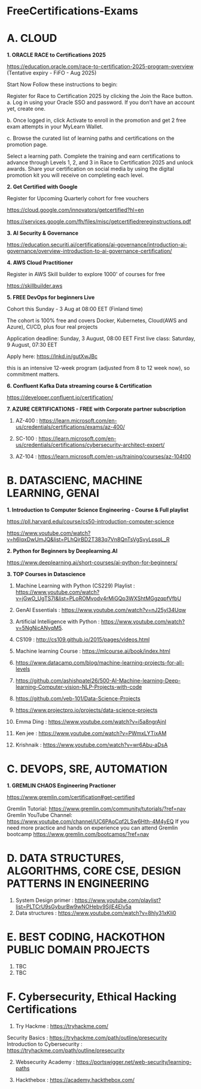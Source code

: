 # FreeCertifications-Exams

**A. CLOUD**
==========================
**1. ORACLE RACE to Certifications 2025**

https://education.oracle.com/race-to-certification-2025-program-overview (Tentative expiry - FiFO - Aug 2025)

Start Now
Follow these instructions to begin:

Register for Race to Certification 2025 by clicking the Join the Race button.
a. Log in using your Oracle SSO and password. If you don’t have an account yet, create one.

b. Once logged in, click Activate to enroll in the promotion and get 2 free exam attempts in your MyLearn Wallet.

c. Browse the curated list of learning paths and certifications on the promotion page.

Select a learning path.
Complete the training and earn certifications to advance through Levels 1, 2, and 3 in Race to Certification 2025 and unlock awards.
Share your certification on social media by using the digital promotion kit you will receive on completing each level.


**2. Get Certified with Google**

Register for Upcoming Quarterly cohort for free vouchers

https://cloud.google.com/innovators/getcertified?hl=en

 https://services.google.com/fh/files/misc/getcertifiedrereginstructions.pdf



**3. AI Security & Governance**

https://education.securiti.ai/certifications/ai-governance/introduction-ai-governance/overview-introduction-to-ai-governance-certification/


**4. AWS Cloud Practitioner**

Register in AWS Skill builder to explore 1000' of courses for free

https://skillbuilder.aws


**5.  FREE DevOps for beginners Live**

Cohort this Sunday - 3 Aug at 08:00 EET (Finland time)

The cohort is 100% free and covers Docker, Kubernetes, Cloud(AWS and Azure), CI/CD, plus four real projects

Application deadline: Sunday, 3 August, 08:00 EET
First live class: Saturday, 9 August, 07:30 EET

Apply here: https://lnkd.in/gutXwJBc

this is an intensive 12-week program (adjusted from 8 to 12 week now), so commitment matters.

**6. Confluent Kafka Data streaming course & Certification**

   https://developer.confluent.io/certification/

  **7. AZURE CERTIFICATIONS - FREE with Corporate partner subscription**

  1. AZ-400 : https://learn.microsoft.com/en-us/credentials/certifications/exams/az-400/

  2. SC-100 : https://learn.microsoft.com/en-us/credentials/certifications/cybersecurity-architect-expert/

  3. AZ-104 : https://learn.microsoft.com/en-us/training/courses/az-104t00



**B. DATASCIENC, MACHINE LEARNING, GENAI**
==========================
**1. Introduction to Computer Science Engineering - Course & Full playlist**

https://pll.harvard.edu/course/cs50-introduction-computer-science

https://www.youtube.com/watch?v=h6lqxDwUmJQ&list=PLhQjrBD2T383q7Vn8QnTsVgSvyLpsqL_R

**2. Python for Beginners by Deeplearning.AI**

https://www.deeplearning.ai/short-courses/ai-python-for-beginners/

**3. TOP Courses in Datascience**

1. Machine Learning with Python (CS229) Playlist : https://www.youtube.com/watch?v=jGwO_UgTS7I&list=PLoROMvodv4rMiGQp3WXShtMGgzqpfVfbU

2. GenAI Essentials : https://www.youtube.com/watch?v=nJ25yl34Uqw

3. Artificial Intelligence with Python :  https://www.youtube.com/watch?v=5NgNicANyqM5.

4. CS109 : http://cs109.github.io/2015/pages/videos.html

5. Machine learning Course : https://mlcourse.ai/book/index.html

6. https://www.datacamp.com/blog/machine-learning-projects-for-all-levels

7. https://github.com/ashishpatel26/500-AI-Machine-learning-Deep-learning-Computer-vision-NLP-Projects-with-code

8. https://github.com/veb-101/Data-Science-Projects

9. https://www.projectpro.io/projects/data-science-projects

10. Emma Ding : https://www.youtube.com/watch?v=i5a8ngrAjnI

11. Ken jee : https://www.youtube.com/watch?v=PWmxLYTixAM

12. Krishnaik : https://www.youtube.com/watch?v=wr6Abu-aDsA
   

**C. DEVOPS, SRE, AUTOMATION**
==========================

**1. GREMLIN CHAOS Engineering Practioner**

https://www.gremlin.com/certification#get-certified

Gremlin Tutorial: https://www.gremlin.com/community/tutorials/?ref=nav
Gremlin YouTube Channel: https://www.youtube.com/channel/UC6PAoCqf2LSw6Hth-4M4yEQ
If you need more practice and hands on experience you can attend Gremlin bootcamp https://www.gremlin.com/bootcamps/?ref=nav



**D. DATA STRUCTURES, ALGORITHMS, CORE CSE, DESIGN PATTERNS IN ENGINEERING**
==========================
1. System Design primer : https://www.youtube.com/playlist?list=PLTCrU9sGyburBw9wNOHebv9SjlE4Elv5a
2. Data structures : https://www.youtube.com/watch?v=8hly31xKli0




**E. BEST CODING, HACKOTHON PUBLIC DOMAIN PROJECTS**
==========================

1. TBC
2. TBC


**F. Cybersecurity, Ethical Hacking Certifications**
==========================
1. Try Hackme : https://tryhackme.com/

Security Basics : https://tryhackme.com/path/outline/presecurity
Introduction to Cybersecurity : https://tryhackme.com/path/outline/presecurity

2. Websecurity Academy : https://portswigger.net/web-security/learning-paths

3. Hackthebox : https://academy.hackthebox.com/
